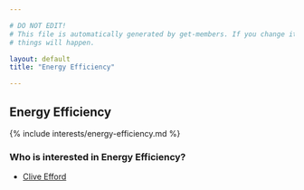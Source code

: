```yaml
---

# DO NOT EDIT!
# This file is automatically generated by get-members. If you change it, bad
# things will happen.

layout: default
title: "Energy Efficiency"

---
```


## Energy Efficiency

{% include interests/energy-efficiency.md %}

### Who is interested in Energy Efficiency?


* [Clive Efford](/members/clive-efford.html)
